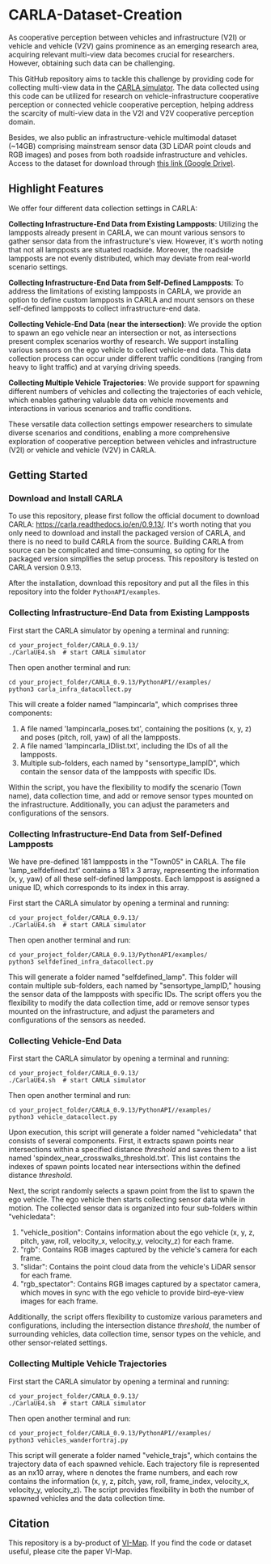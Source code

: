 # CARLA-Dataset-Creation
As cooperative perception between vehicles and infrastructure (V2I) or vehicle and vehicle (V2V) gains prominence as an emerging research area, acquiring relevant multi-view data becomes crucial for researchers. However, obtaining such data can be challenging.
<!-- add carla link -->
This GitHub repository aims to tackle this challenge by providing code for collecting multi-view data in the [CARLA simulator](https://carla.org/). The data collected using this code can be utilized for research on vehicle-infrastructure cooperative perception or connected vehicle cooperative perception, helping address the scarcity of multi-view data in the V2I and V2V cooperative perception domain.

Besides, we also public an infrastructure-vehicle multimodal dataset (~14GB) comprising mainstream sensor data (3D LiDAR point clouds and RGB images) and poses from both roadside infrastructure and vehicles. Access to the dataset for download through [this link (Google Drive)](https://drive.google.com/file/d/1xwg10Ueju2GhR2QSmSOABKSzGI0vIuxd/view?usp=sharing). 

## Highlight Features

We offer four different data collection settings in CARLA:

**Collecting Infrastructure-End Data from Existing Lampposts**: Utilizing the lampposts already present in CARLA, we can mount various sensors to gather sensor data from the infrastructure's view. However, it's worth noting that not all lampposts are situated roadside. Moreover, the roadside lampposts are not evenly distributed, which may deviate from real-world scenario settings. 

**Collecting Infrastructure-End Data from Self-Defined Lampposts**: To address the limitations of existing lampposts in CARLA, we provide an option to define custom lampposts in CARLA and mount sensors on these self-defined lampposts to collect infrastructure-end data.

**Collecting Vehicle-End Data (near the intersection)**: We provide the option to spawn an ego vehicle near an intersection or not, as intersections present complex scenarios worthy of research. We support installing various sensors on the ego vehicle to collect vehicle-end data. This data collection process can occur under different traffic conditions (ranging from heavy to light traffic) and at varying driving speeds.

**Collecting Multiple Vehicle Trajectories**: We provide support for spawning different numbers of vehicles and collecting the trajectories of each vehicle, which enables gathering valuable data on vehicle movements and interactions in various scenarios and traffic conditions.

These versatile data collection settings empower researchers to simulate diverse scenarios and conditions, enabling a more comprehensive exploration of cooperative perception between vehicles and infrastructure (V2I) or vehicle and vehicle (V2V) in CARLA.

## Getting Started

### Download and Install CARLA
To use this repository, please first follow the official document to download CARLA: https://carla.readthedocs.io/en/0.9.13/. It's worth noting that you only need to download and install the packaged version of CARLA, and there is no need to build CARLA from the source. Building CARLA from source can be complicated and time-consuming, so opting for the packaged version simplifies the setup process. This repository is tested on CARLA version 0.9.13.

After the installation, download this repository and put all the files in this repository into the folder ```PythonAPI/examples```.

### Collecting Infrastructure-End Data from Existing Lampposts
First start the CARLA simulator by opening a terminal and running:
```
cd your_project_folder/CARLA_0.9.13/
./CarlaUE4.sh  # start CARLA simulator
```

Then open another terminal and run:
```
cd your_project_folder/CARLA_0.9.13/PythonAPI//examples/
python3 carla_infra_datacollect.py
```

This will create a folder named "lampincarla", which comprises three components:

1. A file named 'lampincarla_poses.txt', containing the positions (x, y, z) and poses (pitch, roll, yaw) of all the lampposts.
2. A file named 'lampincarla_IDlist.txt', including the IDs of all the lampposts.
3. Multiple sub-folders, each named by "sensortype_lampID", which contain the sensor data of the lampposts with specific IDs.

Within the script, you have the flexibility to modify the scenario (Town name), data collection time, and add or remove sensor types mounted on the infrastructure. Additionally, you can adjust the parameters and configurations of the sensors.


### Collecting Infrastructure-End Data from Self-Defined Lampposts

We have pre-defined 181 lampposts in the "Town05" in CARLA. The file 'lamp_selfdefined.txt' contains a 181 x 3 array, representing the information (x, y, yaw) of all these self-defined lampposts. Each lamppost is assigned a unique ID, which corresponds to its index in this array.

First start the CARLA simulator by opening a terminal and running:
```
cd your_project_folder/CARLA_0.9.13/
./CarlaUE4.sh  # start CARLA simulator
```

Then open another terminal and run:
```
cd your_project_folder/CARLA_0.9.13/PythonAPI/examples/
python3 selfdefined_infra_datacollect.py
```

This will generate a folder named "selfdefined_lamp". This folder will contain multiple sub-folders, each named by "sensortype_lampID," housing the sensor data of the lampposts with specific IDs. The script offers you the flexibility to modify the data collection time, add or remove sensor types mounted on the infrastructure, and adjust the parameters and configurations of the sensors as needed. 


### Collecting Vehicle-End Data

First start the CARLA simulator by opening a terminal and running:
```
cd your_project_folder/CARLA_0.9.13/
./CarlaUE4.sh  # start CARLA simulator
```

Then open another terminal and run:
```
cd your_project_folder/CARLA_0.9.13/PythonAPI//examples/
python3 vehicle_datacollect.py
```

Upon execution, this script will generate a folder named "vehicledata" that consists of several components. First, it extracts spawn points near intersections within a specified distance *threshold* and saves them to a list named 'spindex_near_crosswalks_threshold.txt'. This list contains the indexes of spawn points located near intersections within the defined distance *threshold*.

Next, the script randomly selects a spawn point from the list to spawn the ego vehicle. The ego vehicle then starts collecting sensor data while in motion. The collected sensor data is organized into four sub-folders within "vehicledata":

1. "vehicle_position": Contains information about the ego vehicle (x, y, z, pitch, yaw, roll, velocity_x, velocity_y, velocity_z) for each frame.
2. "rgb": Contains RGB images captured by the vehicle's camera for each frame.
3. "slidar": Contains the point cloud data from the vehicle's LiDAR sensor for each frame.
4. "rgb_spectator": Contains RGB images captured by a spectator camera, which moves in sync with the ego vehicle to provide bird-eye-view images for each frame.

Additionally, the script offers flexibility to customize various parameters and configurations, including the intersection distance *threshold*, the number of surrounding vehicles, data collection time, sensor types on the vehicle, and other sensor-related settings.

### Collecting Multiple Vehicle Trajectories

First start the CARLA simulator by opening a terminal and running:
```
cd your_project_folder/CARLA_0.9.13/
./CarlaUE4.sh  # start CARLA simulator
```

Then open another terminal and run:
```
cd your_project_folder/CARLA_0.9.13/PythonAPI//examples/
python3 vehicles_wanderfortraj.py
```

This script will generate a folder named "vehicle_trajs", which contains the trajectory data of each spawned vehicle. Each trajectory file is represented as an nx10 array, where n denotes the frame numbers, and each row contains the information (x, y, z, pitch, yaw, roll, frame_index, velocity_x, velocity_y, velocity_z). The script provides flexibility in both the number of spawned vehicles and the data collection time. 

## Citation

This repository is a by-product of [VI-Map](https://github.com/yuzehh/VI-Map). If you find the code or dataset useful, please cite the paper VI-Map.

